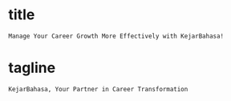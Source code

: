 # title

`Manage Your Career Growth More Effectively with KejarBahasa!`

# tagline

`KejarBahasa, Your Partner in Career Transformation`

